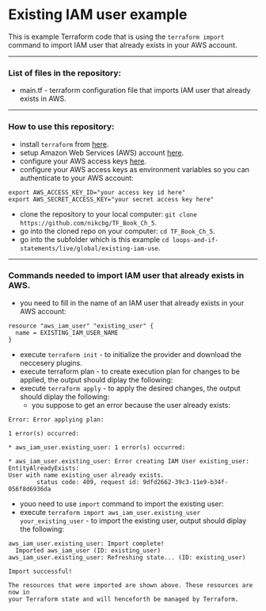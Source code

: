 # Existing IAM user example

This is example Terraform code that is using the `terraform import` command to import IAM user that already exists in your AWS account.  

-----------------------------------------------------------------------------------------------------------------------
### List of files in the repository:
- main.tf - terraform configuration file that imports IAM user that already exists in AWS.
----------------------------------------------------------------------------------------------------------------------
### How to use this repository:
- install `terraform` from [here](https://www.terraform.io/downloads.html).
- setup Amazon Web Services (AWS) account [here](https://aws.amazon.com/).
- configure your AWS access keys [here](https://docs.aws.amazon.com/general/latest/gr/aws-sec-cred-types.html#access-keys-and-secret-access-keys).
- configure your AWS access keys as environment variables so you can authenticate to your AWS account:

```
export AWS_ACCESS_KEY_ID="your access key id here"
export AWS_SECRET_ACCESS_KEY="your secret access key here"
```
   
- clone the repository to your local computer: `git clone https://github.com/nikcbg/TF_Book_Ch_5`.
- go into the cloned repo on your computer: `cd TF_Book_Ch_5`.
- go into the subfolder which is this example `cd loops-and-if-statements/live/global/existing-iam-use`.

------------------------------------------------------------------------------------------------------------------
### Commands needed to import IAM user that already exists in AWS.

- you need to fill in the name of an IAM user that already exists in your AWS account:

```
resource "aws_iam_user" "existing_user" {
  name = EXISTING_IAM_USER_NAME
}

```

- execute `terraform init` - to initialize the provider and download the neccesery plugins.
- execute terraform plan - to create execution plan for changes to be applied, the output should diplay the following:
- execute `terraform apply` - to apply the desired changes, the output should diplay the following:
  - you suppose to get an error because the user already exists:

```
Error: Error applying plan:

1 error(s) occurred:

* aws_iam_user.existing_user: 1 error(s) occurred:

* aws_iam_user.existing_user: Error creating IAM User existing_user: EntityAlreadyExists: 
User with name existing_user already exists.
        status code: 409, request id: 9dfd2662-39c3-11e9-b34f-056f8d6936da
```
- youo need to use `import` command to import the existing user:
- execute `terraform import aws_iam_user.existing_user your_existing_user` - to import the existing user, output should diplay the following:

```
aws_iam_user.existing_user: Import complete!
  Imported aws_iam_user (ID: existing_user)
aws_iam_user.existing_user: Refreshing state... (ID: existing_user)

Import successful!

The resources that were imported are shown above. These resources are now in
your Terraform state and will henceforth be managed by Terraform.

```
